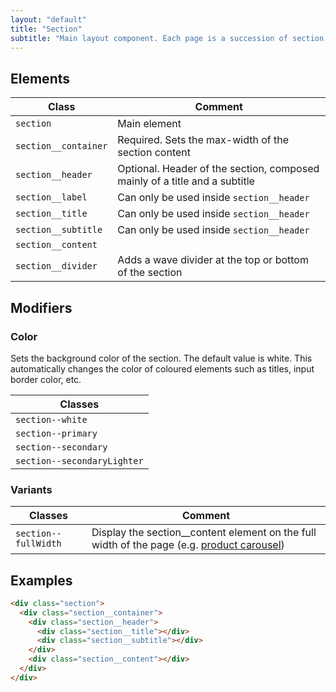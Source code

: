 ```yaml
---
layout: "default"
title: "Section"
subtitle: "Main layout component. Each page is a succession of section with different modifiers"
---
```


## Elements

| Class | Comment |
| --- | --- |
| `section` | Main element |
| `section__container` | Required. Sets the max-width of the section content |
| `section__header` | Optional. Header of the section, composed mainly of a title and a subtitle |
| `section__label` | Can only be used inside `section__header` |
| `section__title` | Can only be used inside `section__header` |
| `section__subtitle` | Can only be used inside `section__header` |
| `section__content` |  |
| `section__divider` | Adds a wave divider at the top or bottom of the section |

## Modifiers

### Color

Sets the background color of the section. The default value is white. This automatically changes the color of coloured elements such as titles, input border color, etc.

| Classes |
| --- |
| `section--white` | <span class="colorBlock fill--white"></span> |
| `section--primary` | <span class="colorBlock fill--main"></span> |
| `section--secondary` | <span class="colorBlock fill--secondary"></span> |
| `section--secondaryLighter` | <span class="colorBlock fill--secondaryLighter"></span> |

### Variants

| Classes | Comment |
| --- | --- |
| `section--fullWidth` | Display the section__content element on the full width of the page (e.g. [product carousel](https://www.bluto.co.uk/#products-carousel)) |

## Examples

```html
<div class="section">
  <div class="section__container">
    <div class="section__header">
      <div class="section__title"></div>
      <div class="section__subtitle"></div>
    </div>
    <div class="section__content"></div>
  </div>
</div>
```
